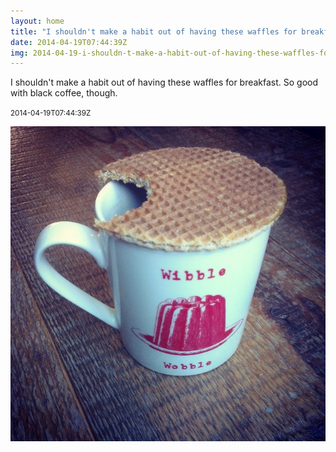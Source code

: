 ```yaml
---
layout: home
title: "I shouldn't make a habit out of having these waffles for breakfast. So good with black coffee, though."
date: 2014-04-19T07:44:39Z
img: 2014-04-19-i-shouldn-t-make-a-habit-out-of-having-these-waffles-for-breakfast--so-good-with-black-coffee--though-.jpg
---
```


I shouldn't make a habit out of having these waffles for breakfast. So good with black coffee, though.

<small>2014-04-19T07:44:39Z</small>

![I shouldn't make a habit out of having these waffles for breakfast. So good with black coffee, though.](2014-04-19-i-shouldn-t-make-a-habit-out-of-having-these-waffles-for-breakfast--so-good-with-black-coffee--though-.jpg)

